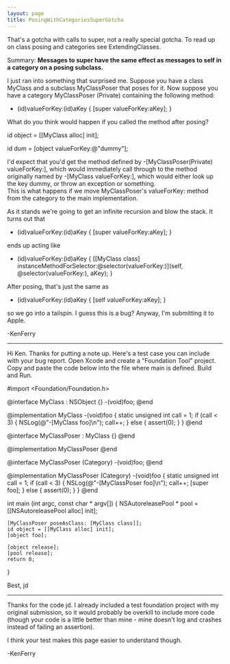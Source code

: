 ```yaml
---
layout: page
title: PosingWithCategoriesSuperGotcha
---
```


That's a gotcha with calls to super, not a really special gotcha.  To read up on class posing and categories see 
ExtendingClasses.

Summary:  **Messages to super have the same effect as messages to self in a category on a posing subclass.**

I just ran into something that surprised me.  Suppose you have a class 
    MyClass and a subclass     MyClassPoser that poses for it.  Now suppose
you have a category     MyClassPoser (Private) containing the following method:

    
- (id)valueForKey:(id)aKey
{
	[super valueForKey:aKey];
}


What do you think would happen if you called the method after posing?

    

id object = [[MyClass alloc] init];
	
id dum = [object valueForKey:@"dummy"];


I'd expect that you'd get the method defined by     -[MyClassPoser(Private) valueForKey:], 
which would immediately call through to the method originally named by
    -[MyClass valueForKey:], which would either look up the key dummy, or throw 
an exception or something.  
This is what happens if we move     MyClassPoser's     valueForKey: method
from the category to the main implementation.


As it stands we're going to get an infinite recursion and blow the stack.  It turns
out that

    
- (id)valueForKey:(id)aKey
{
	[super valueForKey:aKey];
}


ends up acting like

    
- (id)valueForKey:(id)aKey
{
	[[MyClass class] instanceMethodForSelector:@selector(valueForKey:)](self, @selector(valueForKey:), aKey);
}


After posing, that's just the same as

    
- (id)valueForKey:(id)aKey
{
	[self valueForKey:aKey];
}


so we go into a tailspin.  I guess this is a bug?  Anyway, I'm submitting it to Apple.

-KenFerry


----


Hi Ken.  Thanks for putting a note up.  Here's a test case you can include with your bug report.  Open Xcode and create a "Foundation Tool" project.  Copy and paste the code below into the file where main is defined.  Build and Run.

    

#import <Foundation/Foundation.h>

@interface MyClass : NSObject {}
-(void)foo;
@end

@implementation MyClass
-(void)foo
{
    static unsigned int call = 1;
    if (call < 3) {
	NSLog(@"-[MyClass foo]\n");
	call++;
    } else {
	assert(0);
    }
}
@end

@interface MyClassPoser : MyClass {}
@end

@implementation MyClassPoser
@end

@interface MyClassPoser (Category)
-(void)foo;
@end

@implementation MyClassPoser (Category)
-(void)foo
{
    static unsigned int call = 1;
    if (call < 3) {
	NSLog(@"-[MyClassPoser foo]\n");
	call++;
	[super foo];
    } else {
	assert(0);
    }
}
@end

int main (int argc, const char * argv[]) {
    NSAutoreleasePool * pool = [[NSAutoreleasePool alloc] init];
		
    [MyClassPoser poseAsClass: [MyClass class]];
    id object = [[MyClass alloc] init];
    [object foo];
	
    [object release];
    [pool release];
    return 0;
}



Best, jd

----

Thanks for the code jd.  I already included a test foundation project with my original submission, so it would probably be overkill to include more code (though your code is a little better than mine - mine doesn't log and crashes instead of failing an assertion).  

I think your test makes this page easier to understand though.

-KenFerry

